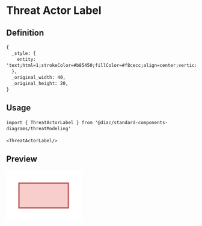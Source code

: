 # Threat Actor Label

## Definition

```
{
  _style: { 
    entity: 'text;html=1;strokeColor=#b85450;fillColor=#f8cecc;align=center;verticalAlign=middle;whiteSpace=wrap;overflow=hidden;',
  },
  _original_width: 40,
  _original_height: 20,
}
```

## Usage

```
import { ThreatActorLabel } from '@diac/standard-components-diagrams/threatModeling'

<ThreatActorLabel/>
```

## Preview

<img src="./threat-actor-label.png" width="200"/>
